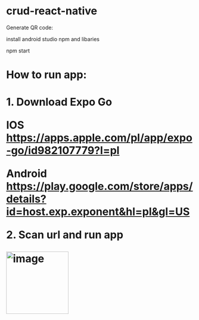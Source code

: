 # crud-react-native

Generate QR code:

install android studio npm and libaries

npm start


<h1>How to run app:<h1>

<b>1. Download Expo Go<b>

IOS https://apps.apple.com/pl/app/expo-go/id982107779?l=pl

Android https://play.google.com/store/apps/details?id=host.exp.exponent&hl=pl&gl=US

<b>2. Scan url and run app</b>

<img width="167" alt="image" src="https://user-images.githubusercontent.com/104677364/190900681-4e072edd-e341-491e-9bc8-9a5f4b8b6f18.png">
